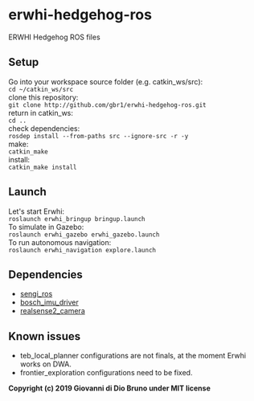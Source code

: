 # erwhi-hedgehog-ros
ERWHI Hedgehog ROS files

## Setup
Go into your workspace source folder (e.g. catkin_ws/src): <br>
`cd ~/catkin_ws/src` <br>
clone this repository: <br>
`git clone http://github.com/gbr1/erwhi-hedgehog-ros.git` <br>
return in catkin_ws: <br>
`cd ..` <br>
check dependencies: <br>
`rosdep install --from-paths src --ignore-src -r -y` <br>
make: <br>
`catkin_make` <br>
install: <br>
`catkin_make install` <br>

## Launch
Let's start Erwhi: <br>
`roslaunch erwhi_bringup bringup.launch` <br>
To simulate in Gazebo: <br>
`roslaunch erwhi_gazebo erwhi_gazebo.launch` <br>
To run autonomous navigation: <br>
`roslaunch erwhi_navigation explore.launch` <br>

## Dependencies
* [sengi_ros](https://github.com/gbr1/sengi_ros)
* [bosch_imu_driver](https://github.com/gbr1/bosch_imu_driver)
* [realsense2_camera](https://github.com/intel-ros/realsense)

## Known issues
* teb_local_planner configurations are not finals, at the moment Erwhi works on DWA.
* frontier_exploration configurations need to be fixed.


__Copyright (c) 2019 Giovanni di Dio Bruno under MIT license__
